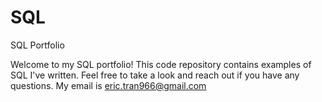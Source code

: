 # SQL
SQL Portfolio

Welcome to my SQL portfolio! This code repository contains examples of SQL I've written. Feel free to take a look and reach out if you have any questions. My email is eric.tran966@gmail.com
